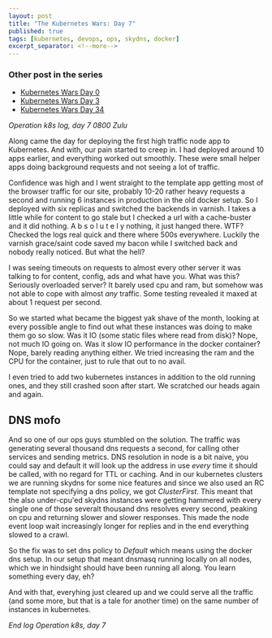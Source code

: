 ```yaml
---
layout: post
title: "The Kubernetes Wars: Day 7"
published: true
tags: [kubernetes, devops, ops, skydns, docker]
excerpt_separator: <!--more-->
---
```


### Other post in the series

- [Kubernetes Wars Day 0](/devops/2016/06/02/kubernetes-wars-day-0.html)
- [Kubernetes Wars Day 3](/devops/2016/06/04/kubernetes-wars-day-3.html)
- [Kubernetes Wars Day 34](/devops/2016/12/25/the-kubernetes-wars-day-34.html)

_Operation k8s log, day 7 0800 Zulu_

Along came the day for deploying the first high traffic node app to Kubernetes. And with, our pain started to creep in. I had deployed around 10 apps earlier, and everything worked out smoothly. These were small helper apps doing background requests and not seeing a lot of traffic.
<!--more-->
Confidence was high and I went straight to the template app getting most of the browser traffic for our site, probably 10-20 rather heavy requests a second and running 6 instances in production in the old docker setup. So I deployed with six replicas and switched the backends in varnish. I takes a little while for content to go stale but I checked a url with a cache-buster and it did nothing. A b s o l u t e l y nothing, it just hanged there. WTF? Checked the logs real quick and there where 500s everywhere. Luckily the varnish grace/saint code saved my bacon while I switched back and nobody really noticed. But what the hell?

I was seeing timeouts on requests to almost every other server it was talking to for content, config, ads and what have you. What was this? Seriously overloaded server? It barely used cpu and ram, but somehow was not able to cope with almost _any_ traffic. Some testing revealed it maxed at about 1 request per second.

So we started what became the biggest yak shave of the month, looking at every possible angle to find out what these instances was doing to make them go so slow. Was it IO (some static files where read from disk)? Nope, not much IO going on. Was it slow IO performance in the docker container? Nope, barely reading anything either. We tried increasing the ram and the CPU for the container, just to rule that out to no avail.

I even tried to add two kubernetes instances in addition to the old running ones, and they still crashed soon after start. We scratched our heads again and again.

## DNS mofo

And so one of our ops guys stumbled on the solution. The traffic was generating several thousand dns requests a second, for calling other services and sending metrics. DNS resolution in node is a bit naive, you could say and default it will look up the address in use _every_ time it should be called, with no regard for TTL or caching. And in our kubernetes clusters we are running skydns for some nice features and since we also used an RC template not specifying a dns policy, we got _ClusterFirst_. This meant that the also under-cpu'ed skydns instances were getting hammered with every single one of those severalt thousand dns resolves every second, peaking on cpu and returning slower and slower responses. This made the node event loop wait increasingly longer for replies and in the end everything slowed to a crawl.

So the fix was to set dns policy to _Default_ which means using the docker dns setup. In our setup that meant dnsmasq running locally on all nodes, which we in hindsight should have been running all along. You learn something every day, eh?

And with that, everyhing just cleared up and we could serve all the traffic (and some more, but that is a tale for another time) on the same number of instances in kubernetes.

_End log Operation k8s, day 7_
